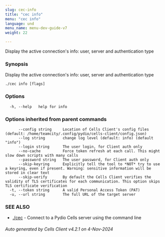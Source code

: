 ```yaml
---
slug: cec-info
title: "cec info"
menu: "cec info"
language: und
menu_name: menu-dev-guide-v7
weight: 22

---
```

Display the active connection's info: user, server and authentication type

### Synopsis

Display the active connection's info: user, server and authentication type

```
./cec info [flags]
```

### Options

```
  -h, --help   help for info
```

### Options inherited from parent commands

```
      --config string     Location of Cells Client's config files (default: /home/teamcity/.config/pydio/cells-client/config.json)
      --log string        change log level (default: info) (default "info")
      --login string      The user login, for Client auth only
      --no-cache          Force token refresh at each call. This might slow down scripts with many calls
      --password string   The user password, for Client auth only
      --skip-keyring      Explicitly tell the tool to *NOT* try to use a keyring, even if present. Warning: sensitive information will be stored in clear text
      --skip-verify       By default the Cells Client verifies the validity of TLS certificates for each communication. This option skips TLS certificate verification
  -t, --token string      A valid Personal Access Token (PAT)
  -u, --url string        The full URL of the target server
```

### SEE ALSO

* [./cec](./cec)	 - Connect to a Pydio Cells server using the command line

###### Auto generated by Cells Client v4.2.1 on 4-Nov-2024
